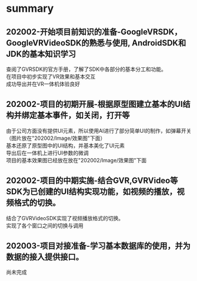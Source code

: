 # summary
## 202002-开始项目前知识的准备-GoogleVRSDK，GoogleVRVideoSDK的熟悉与使用, AndroidSDK和JDK的基本知识学习
查阅了GVRSDK的官方手册，了解了SDK中各部分的基本分工和功能。  
在项目中初步实现了VR效果和基本交互  
成功导出并在VR一体机体验良好
## 202002-项目的初期开展-根据原型图建立基本的UI结构并绑定基本事件，如关闭，打开等
由于公司方面没有提供UI元素，所以使用AI进行了部分简单UI的制作，如弹幕开关（图片放在"202002/Image/效果图"下面）  
基本还原了原型图中的UI结构，并基本美化了UI元素  
导出后在一体机上进行UI参数的微调  
项目的基本效果图已经放在放在"202002/Image/效果图"下面
## 202002-项目的中期实施-结合GVR,GVRVideo等SDK为已创建的UI结构实现功能，如视频的播放，视频格式的切换。
结合了GVRVideoSDK实现了视频播放格式的切换。  
实现了各个窗口之间的切换与调用  
## 202003-项目对接准备-学习基本数据库的使用，并为数据的接入提供接口。
尚未完成
